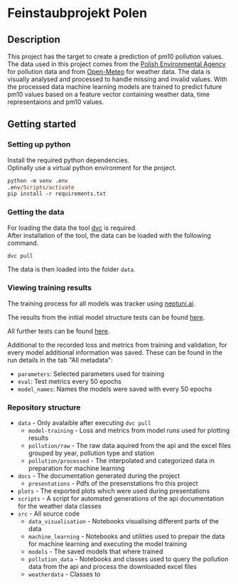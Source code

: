 # Feinstaubprojekt Polen

## Description

This project has the target to create a prediction of pm10 pollution values.
The data used in this project comes from the [Polish Environmental Agency](https://powietrze.gios.gov.pl/pjp/home) for pollution data and from [Open-Meteo](https://open-meteo.com/) for weather data.
The data is visually analysed and processed to handle missing and invalid values.
With the processed data machine learning models are trained to predict future pm10 values based on a feature vector containing weather data, time representaions and pm10 values.

## Getting started

### Setting up python

Install the required python dependencies. \
Optinally use a virtual python environment for the project.

```ps
python -m venv .env
.env/Scripts/activate
pip install -r requirements.txt
```

### Getting the data

For loading the data the tool [dvc](https://dvc.org/) is required. \
After installation of the tool, the data can be loaded with the following command.

```ps
dvc pull
```

The data is then loaded into the folder `data`.

### Viewing training results

The training process for all models was tracker using [neptuni.ai](https://neptune.ai).

The results from the initial model structure tests can be found [here](https://app.neptune.ai/o/data-mining-team2/org/initial-model-tests/runs/details?viewId=995d31f5-b639-4eed-98b9-721d3f6af50f).

All further tests can be found [here](https://app.neptune.ai/o/data-mining-team2/org/model-tests/runs/table?viewId=995f0563-1e7a-4513-b399-85c5addd3334).

Additional to the recorded loss and metrics from training and validation, for every model additional information was saved. These can be found in the run details in the tab "All metadata":

- `parameters`: Selected parameters used for training
- `eval`: Test metrics every 50 epochs
- `model_names`: Names the models were saved with every 50 epochs

### Repository structure

- `data` - Only avalaible after executing `dvc pull`
  - `model-training` - Loss and metrics from model runs used for plotting results
  - `pollution/raw` - The raw data aquired from the api and the excel files grouped by year, pollution type and station
  - `pollution/processed` - The interpolated and categorized data in preparation for machine learning
- `docs` - The documentation generated during the project
  - `presentations` - Pdfs of the presenstations fro this project
- `plots` - The exported plots which were used during presentations
- `scripts` - A script for automated generations of the api documentation for the weather data classes
- `src` - All source code
  - `data_visualisation` - Notebooks visualising different parts of the data
  - `machine_learning` - Notebooks and utilities used to prepair the data for machine learning and executing the model training
  - `models` - The saved models that where trained
  - `pollution_data` - Notebooks and classes used to query the pollution data from the api and process the downloaded excel files
  - `weatherdata` - Classes to
